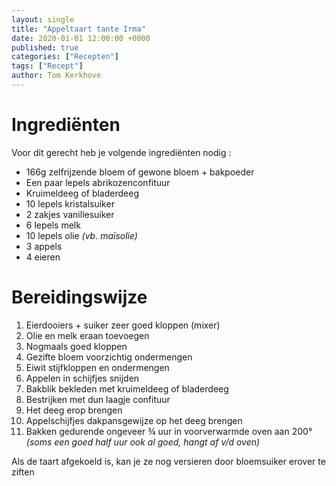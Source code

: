 ```yaml
---
layout: single
title: "Appeltaart tante Irma"
date: 2020-01-01 12:00:00 +0000
published: true
categories: ["Recepten"]
tags: ["Recept"]
author: Tom Kerkhove
---
```


# Ingrediënten
Voor dit gerecht heb je volgende ingrediënten nodig :

- 166g zelfrijzende bloem of gewone bloem + bakpoeder
- Een paar lepels abrikozenconfituur
- Kruimeldeeg of bladerdeeg
- 10 lepels kristalsuiker
- 2 zakjes vanillesuiker
- 6 lepels melk
- 10 lepels olie *(vb. maïsolie)*
- 3 appels
- 4 eieren

# Bereidingswijze

1. Eierdooiers + suiker zeer goed kloppen (mixer)
2. Olie en melk eraan toevoegen
3. Nogmaals goed kloppen
4. Gezifte bloem voorzichtig ondermengen
5. Eiwit stijfkloppen en ondermengen
6. Appelen in schijfjes snijden
7. Bakblik bekleden met kruimeldeeg of bladerdeeg
8. Bestrijken met dun laagje confituur
9. Het deeg erop brengen
10. Appelschijfjes dakpansgewijze op het deeg brengen
11. Bakken gedurende ongeveer ¾ uur in voorverwarmde oven aan 200° *(soms een goed half uur ook al goed, hangt af v/d oven)*

Als de taart afgekoeld is, kan je ze nog versieren door bloemsuiker erover te ziften